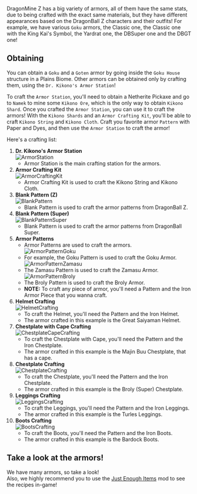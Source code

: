 DragonMine Z has a big variety of armors, all of them have the same stats, due to being crafted with the exact same materials, but they have different appearances based on the DragonBall Z characters and their outfits!
For example, we have various `Goku` armors, the Classic one, the Classic one with the King Kai's Symbol, the Yardrat one, the DBSuper one and the DBGT one!

## **Obtaining**

You can obtain a `Goku` and a `Goten` armor by going inside the `Goku House` structure in a Plains Biome.
Other armors can be obtained only by crafting them, using the `Dr. Kikono's Armor Station`!

To craft the `Armor Station`, you'll need to obtain a Netherite Pickaxe and go to `Namek` to mine some `Kikono Ore`, which is the only way to obtain `Kikono Shard`.
Once you crafted the `Armor Station`, you can use it to craft the armors!
With the `Kikono Shards` and an `Armor Crafting Kit`, you'll be able to craft `Kikono String` and `Kikono Cloth`.
Craft you favorite armor `Pattern` with Paper and Dyes, and then use the `Armor Station` to craft the armor!

Here's a crafting list:

1. **Dr. Kikono's Armor Station**\
   ![ArmorStation](../assets/armorstation.png)
   - Armor Station is the main crafting station for the armors.
2. **Armor Crafting Kit**\
   ![ArmorCraftingKit](../assets/armorcraftingkit.png)
   - Armor Crafting Kit is used to craft the Kikono String and Kikono Cloth.
3. **Blank Pattern (Z)**\
   ![BlankPattern](../assets/blankpattern.png)
   - Blank Pattern is used to craft the armor patterns from DragonBall Z.
4. **Blank Pattern (Super)**\
   ![BlankPatternSuper](../assets/blankpatternsuper.png)
   - Blank Pattern is used to craft the armor patterns from DragonBall Super.
5. **Armor Patterns**
   - Armor Patterns are used to craft the armors.\
     ![ArmorPatternGoku](../assets/patterngoku.png)
   - For example, the Goku Pattern is used to craft the Goku Armor.
     ![ArmorPatternZamasu](../assets/patternzamasu.png)
   - The Zamasu Pattern is used to craft the Zamasu Armor.
     ![ArmorPatternBroly](../assets/patternbroly.png)
   - The Broly Pattern is used to craft the Broly Armor.
   - **NOTE:** To craft any piece of armor, you'll need a Pattern and the Iron Armor Piece that you wanna craft.
6. **Helmet Crafting**\
   ![HelmetCrafting](../assets/helmetcrafting.png)
   - To craft the Helmet, you'll need the Pattern and the Iron Helmet.
   - The armor crafted in this example is the Great Saiyaman Helmet.
7. **Chestplate with Cape Crafting**\
   ![ChestplateCapeCrafting](../assets/chestplatecapecrafting.png)
   - To craft the Chestplate with Cape, you'll need the Pattern and the Iron Chestplate.
   - The armor crafted in this example is the Majin Buu Chestplate, that has a cape.
8. **Chestplate Crafting**\
   ![ChestplateCrafting](../assets/chestplatecrafting.png)
   - To craft the Chestplate, you'll need the Pattern and the Iron Chestplate.
   - The armor crafted in this example is the Broly (Super) Chestplate.
9. **Leggings Crafting**\
   ![LeggingsCrafting](../assets/leggingscrafting.png)
   - To craft the Leggings, you'll need the Pattern and the Iron Leggings.
   - The armor crafted in this example is the Turles Leggings.
10. **Boots Crafting**\
    ![BootsCrafting](../assets/bootscrafting.png)
    - To craft the Boots, you'll need the Pattern and the Iron Boots.
    - The armor crafted in this example is the Bardock Boots.

## **Take a look at the armors!**

We have many armors, so take a look!\
Also, we highly recommend you to use the [Just Enough Items](https://www.curseforge.com/minecraft/mc-mods/jei) mod to see the recipes in-game!
